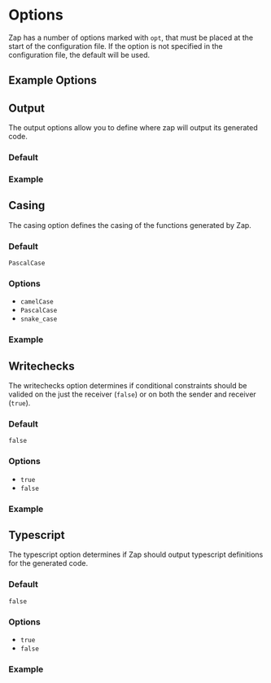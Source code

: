 # Options

Zap has a number of options marked with `opt`, that must be placed at the start of the configuration file. If the option is not specified in the configuration file, the default will be used.

## Example Options

<CodeBlock :code="['opt client_output = ./src/client/remotes.luau', 'opt server_output = ./src/server/remotes.luau', 'opt casing = PascalCase', 'opt write_checks = false'].join('\n')" />

## Output

The output options allow you to define where zap will output its generated code.

### Default

<CodeBlock :code="['opt client_output = ./network/client.luau', 'opt server_output = ./network/server.luau'].join('\n')" />

### Example

<CodeBlock :code="['opt client_output = ./src/client/remotes.luau', 'opt server_output = ./src/server/remotes.luau'].join('\n')" />

## Casing

The casing option defines the casing of the functions generated by Zap.

### Default

`PascalCase`

### Options

- `camelCase`
- `PascalCase`
- `snake_case`

### Example

<CodeBlock code="opt casing = PascalCase" />

## Writechecks

The writechecks option determines if conditional constraints should be valided on the just the receiver (`false`) or on both the sender and receiver (`true`).

### Default

`false`

### Options

- `true`
- `false`

### Example

<CodeBlock code="opt write_checks = false" />

## Typescript

The typescript option determines if Zap should output typescript definitions for the generated code.

### Default

`false`

### Options

- `true`
- `false`

### Example

<CodeBlock code="opt typescript = false" />
